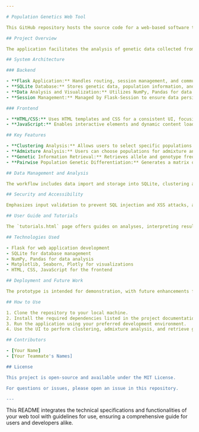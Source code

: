 ```yaml
---

# Population Genetics Web Tool

This GitHub repository hosts the source code for a web-based software tool developed as part of the MSC Bioinformatics Software Development Group Project 2024. The project's primary objective is to create a functional prototype for handling molecular biology data, with a specific focus on human population genetics.

## Project Overview

The application facilitates the analysis of genetic data collected from a Siberian population, integrated with data from the 1000 Genomes Project, to explore population structure and genetic admixture. It enables clustering analysis, admixture analysis, allele and genotype frequencies retrieval for SNPs, and comparison of genetic differentiation across populations.

## System Architecture

### Backend

- **Flask Application:** Handles routing, session management, and communication between the frontend and the database.
- **SQLite Database:** Stores genetic data, population information, and SNP annotations for efficient querying.
- **Data Analysis and Visualization:** Utilizes NumPy, Pandas for data manipulation, and Matplotlib, Seaborn, and Plotly for generating plots and interactive visualizations.
- **Session Management:** Managed by Flask-Session to ensure data persistence across different views and analyses.

### Frontend

- **HTML/CSS:** Uses HTML templates and CSS for a consistent UI, focusing on the 'Bebas Neue' font and a cohesive color scheme.
- **JavaScript:** Enables interactive elements and dynamic content loading, handling form inputs, and rendering Plotly charts.

## Key Features

- **Clustering Analysis:** Allows users to select specific populations for analysis.
- **Admixture Analysis:** Users can choose populations for admixture analysis.
- **Genetic Information Retrieval:** Retrieves allele and genotype frequencies, and clinical relevance for SNPs, customizable by populations.
- **Pairwise Population Genetic Differentiation:** Generates a matrix of differentiation and visual representation, with results downloadable as a text file.

## Data Management and Analysis

The workflow includes data import and storage into SQLite, clustering and admixture analysis, and SNP information retrieval, integrating SNP clinical relevance and population information.

## Security and Accessibility

Emphasizes input validation to prevent SQL injection and XSS attacks, adhering to web standards for broad compatibility.

## User Guide and Tutorials

The `tutorials.html` page offers guides on analyses, interpreting results, and navigating the application, designed to make the tool accessible to users unfamiliar with population genetics.

## Technologies Used

- Flask for web application development
- SQLite for database management
- NumPy, Pandas for data analysis
- Matplotlib, Seaborn, Plotly for visualizations
- HTML, CSS, JavaScript for the frontend

## Deployment and Future Work

The prototype is intended for demonstration, with future enhancements focused on optimizing performance, security, and expanding the dataset.

## How to Use

1. Clone the repository to your local machine.
2. Install the required dependencies listed in the project documentation.
3. Run the application using your preferred development environment.
4. Use the UI to perform clustering, admixture analysis, and retrieve genetic information.

## Contributors

- [Your Name]
- [Your Teammate's Names]

## License

This project is open-source and available under the MIT License.

For questions or issues, please open an issue in this repository.

---
```


This README integrates the technical specifications and functionalities of your web tool with guidelines for use, ensuring a comprehensive guide for users and developers alike.
